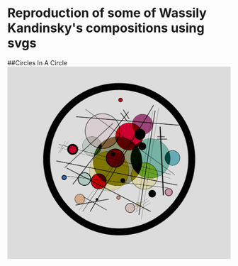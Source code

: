# Reproduction of some of Wassily Kandinsky's compositions using svgs

##Circles In A Circle
![circles in a circle](assets/1.png)
